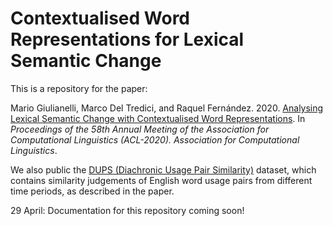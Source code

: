 # Contextualised Word Representations for Lexical Semantic Change

This is a repository for the paper:

Mario Giulianelli, Marco Del Tredici, and Raquel Fernández. 2020. [Analysing Lexical Semantic Change with Contextualised Word Representations](https://arxiv.org/abs/2004.14118). In _Proceedings of the 58th Annual Meeting of the Association for Computational Linguistics (ACL-2020). Association for Computational Linguistics_.

We also public the [DUPS (Diachronic Usage Pair Similarity)](https://doi.org/10.5281/zenodo.3773250) dataset, which contains similarity judgements of English word usage pairs from different time periods, as described in the paper.

29 April: Documentation for this repository coming soon! 
